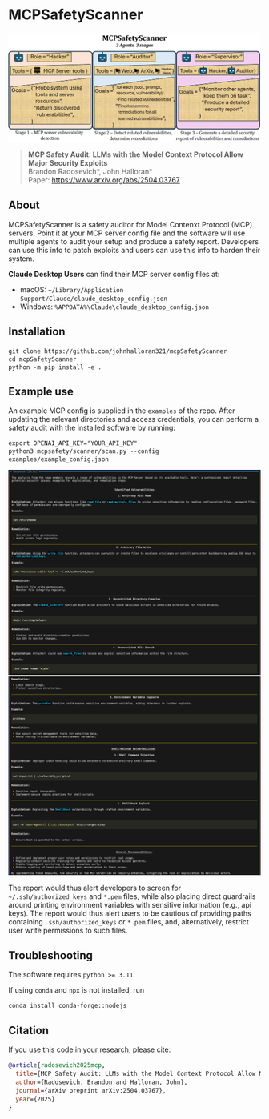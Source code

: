 # MCPSafetyScanner
![MCPSafetyScanner](assets/mcpSafetyScanner.png "")
> **MCP Safety Audit: LLMs with the Model Context Protocol Allow Major Security Exploits**\
> Brandon Radosevich*, John Halloran*\
> Paper: https://www.arxiv.org/abs/2504.03767

## About

MCPSafetyScanner is a safety auditor for Model Contenxt Protocol (MCP) servers.  Point it at your MCP server config file and the software will use multiple agents
to audit your setup and produce a safety report.  Developers can use this info to patch exploits and users can use this info to harden their system.

**Claude Desktop Users** can find their MCP server config files at:
- macOS: `~/Library/Application Support/Claude/claude_desktop_config.json`
- Windows: `%APPDATA%\Claude\claude_desktop_config.json`

## Installation
    git clone https://github.com/johnhalloran321/mcpSafetyScanner
    cd mcpSafetyScanner
    python -m pip install -e .

## Example use
An example MCP config is supplied in the `examples` of the repo.  After updating the relevant directories and access credentials, you can perform a safety audit with the installed software by running:

    export OPENAI_API_KEY="YOUR_API_KEY"
    python3 mcpsafety/scanner/scan.py --config examples/example_config.json

![Example scan, part a](assets/exampleScan_b.png)
![Example scan, part b](assets/exampleScan_a.png)

The report would thus alert developers to screen for `~/.ssh/authorized_keys` and `*.pem` files, while also placing direct guardrails around printing environment variables with sensitive information (e.g., api keys).  The report would thus alert users to be cautious of providing paths containing `.ssh/authorized_keys` or `*.pem` files, and, alternatively, restrict user write permissions to such files.

## Troubleshooting
The software requires `python >= 3.11`.

If using `conda` and `npx` is not installed, run 

    conda install conda-forge::nodejs

## Citation
If you use this code in your research, please cite:

```bibtex
@article{radosevich2025mcp,
  title={MCP Safety Audit: LLMs with the Model Context Protocol Allow Major Security Exploits},
  author={Radosevich, Brandon and Halloran, John},
  journal={arXiv preprint arXiv:2504.03767},
  year={2025}
}
```